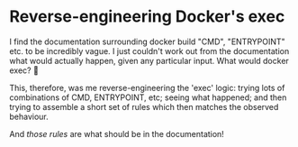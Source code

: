 # Reverse-engineering Docker's exec

I find the documentation surrounding docker build "CMD", "ENTRYPOINT" etc. to
be incredibly vague. I just couldn't work out from the documentation what would
actually happen, given any particular input.  What would docker exec?  🤷

This, therefore, was me reverse-engineering the 'exec' logic: trying lots of
combinations of CMD, ENTRYPOINT, etc; seeing what happened; and then trying to
assemble a short set of rules which then matches the observed behaviour.

And *those rules* are what should be in the documentation!

